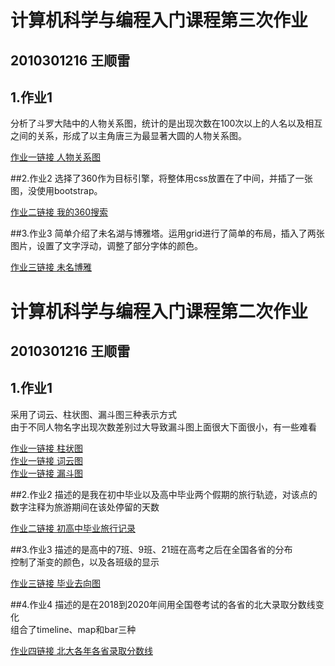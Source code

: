 # 计算机科学与编程入门课程第三次作业
## 2010301216 王顺雷
## 1.作业1
分析了斗罗大陆中的人物关系图，统计的是出现次数在100次以上的人名以及相互之间的关系，形成了以主角唐三为最显著大圆的人物关系图。

[作业一链接 人物关系图](https://1019482268.github.io/关系图-斗罗人物.html) 

##2.作业2
选择了360作为目标引擎，将整体用css放置在了中间，并插了一张图，没使用bootstrap。

[作业二链接 我的360搜索](https://1019482268.github.io/搜索.html)

##3.作业3
简单介绍了未名湖与博雅塔。运用grid进行了简单的布局，插入了两张图片，设置了文字浮动，调整了部分字体的颜色。

[作业三链接 未名博雅](https://1019482268.github.io/未名博雅.html)







# 计算机科学与编程入门课程第二次作业
## 2010301216 王顺雷
## 1.作业1
采用了词云、柱状图、漏斗图三种表示方式  
由于不同人物名字出现次数差别过大导致漏斗图上面很大下面很小，有一些难看

[作业一链接 柱状图](https://1019482268.github.io/柱状图.html)  
[作业一链接 词云图](https://1019482268.github.io/词云图.html)  
[作业一链接 漏斗图](https://1019482268.github.io/漏斗图.html)

##2.作业2
描述的是我在初中毕业以及高中毕业两个假期的旅行轨迹，对该点的数字注释为旅游期间在该处停留的天数

[作业二链接 初高中毕业旅行记录](https://1019482268.github.io/初高中毕业旅行记录.html)

##3.作业3
描述的是高中的7班、9班、21班在高考之后在全国各省的分布  
控制了渐变的颜色，以及各班级的显示

[作业三链接 毕业去向图](https://1019482268.github.io/毕业去向图.html)

##4.作业4
描述的是在2018到2020年间用全国卷考试的各省的北大录取分数线变化  
组合了timeline、map和bar三种

[作业四链接 北大各年各省录取分数线](https://1019482268.github.io/北大各年各省录取分数线.html)


